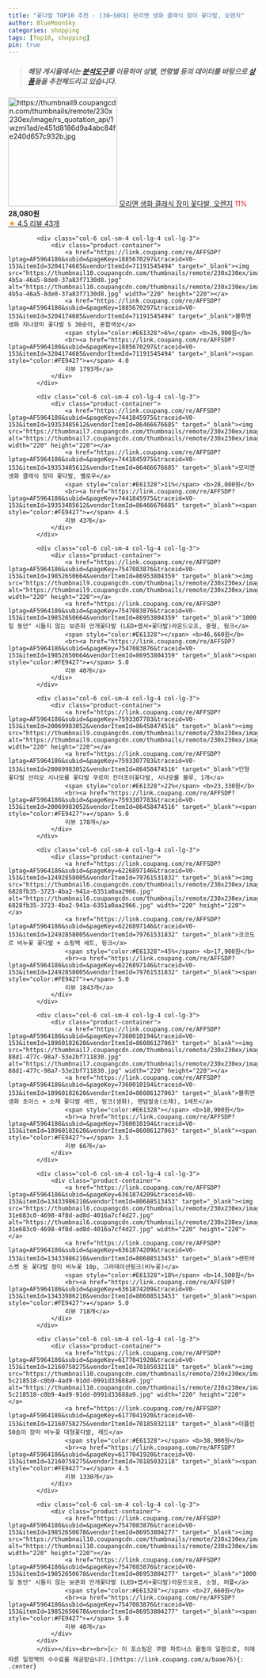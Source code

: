 ```yaml
---
title: "꽃다발 TOP10 추천 - [30~50대] 모리앤 생화 클래식 장미 꽃다발, 오렌지"
author: BlueMoonSky
categories: shopping
tags: [Top10, shopping]
pin: true
---
```


> ##### 해당 게시물에서는 [**분석도구**](https://itemscout.io/)를 이용하여 **성별**, **연령별** 등의 데이터를 바탕으로 [**상품**](https://link.coupang.com/a/baae76)들을 추천해드리고 있습니다.
<div class="container"><div class="row">
            <div class="col-6 col-sm-4 col-lg-4 col-lg-3">
                <div class="product-container">
                    <a href="https://link.coupang.com/re/AFFSDP?lptag=AF5964186&subid=&pageKey=7441845975&traceid=V0-153&itemId=19353485613&vendorItemId=86466676695" target="_blank"><img src="https://thumbnail9.coupangcdn.com/thumbnails/remote/230x230ex/image/rs_quotation_api/1wzmi1ad/e451d8186d9a4abc84fe240d657c932b.jpg" alt="https://thumbnail9.coupangcdn.com/thumbnails/remote/230x230ex/image/rs_quotation_api/1wzmi1ad/e451d8186d9a4abc84fe240d657c932b.jpg" width="220" height="220"></a>
                    <a href="https://link.coupang.com/re/AFFSDP?lptag=AF5964186&subid=&pageKey=7441845975&traceid=V0-153&itemId=19353485613&vendorItemId=86466676695" target="_blank">모리앤 생화 클래식 장미 꽃다발, 오렌지</a>
                    <span style="color:#E61328">11%</span> <b>28,080원</b>
                    <br><a href="https://link.coupang.com/re/AFFSDP?lptag=AF5964186&subid=&pageKey=7441845975&traceid=V0-153&itemId=19353485613&vendorItemId=86466676695" target="_blank"><span style="color:#FE9427">★</span> 4.5
                    리뷰 43개</a>
                </div>
            </div>
            
            <div class="col-6 col-sm-4 col-lg-4 col-lg-3">
                <div class="product-container">
                    <a href="https://link.coupang.com/re/AFFSDP?lptag=AF5964186&subid=&pageKey=1885670297&traceid=V0-153&itemId=3204174685&vendorItemId=71191545494" target="_blank"><img src="https://thumbnail10.coupangcdn.com/thumbnails/remote/230x230ex/image/retail/images/2020/07/28/12/3/d81a4029-4b5a-46a5-8de0-37a83f7130d8.jpg" alt="https://thumbnail10.coupangcdn.com/thumbnails/remote/230x230ex/image/retail/images/2020/07/28/12/3/d81a4029-4b5a-46a5-8de0-37a83f7130d8.jpg" width="220" height="220"></a>
                    <a href="https://link.coupang.com/re/AFFSDP?lptag=AF5964186&subid=&pageKey=1885670297&traceid=V0-153&itemId=3204174685&vendorItemId=71191545494" target="_blank">블뤼엔 생화 자나장미 꽃다발 S 30송이, 혼합색상</a>
                    <span style="color:#E61328">6%</span> <b>26,900원</b>
                    <br><a href="https://link.coupang.com/re/AFFSDP?lptag=AF5964186&subid=&pageKey=1885670297&traceid=V0-153&itemId=3204174685&vendorItemId=71191545494" target="_blank"><span style="color:#FE9427">★</span> 4.0
                    리뷰 1793개</a>
                </div>
            </div>
            
            <div class="col-6 col-sm-4 col-lg-4 col-lg-3">
                <div class="product-container">
                    <a href="https://link.coupang.com/re/AFFSDP?lptag=AF5964186&subid=&pageKey=7441845975&traceid=V0-153&itemId=19353485612&vendorItemId=86466676685" target="_blank"><img src="https://thumbnail7.coupangcdn.com/thumbnails/remote/230x230ex/image/rs_quotation_api/alz1grn3/b1e0ef3992de434faa7234bafdbde2cc.jpg" alt="https://thumbnail7.coupangcdn.com/thumbnails/remote/230x230ex/image/rs_quotation_api/alz1grn3/b1e0ef3992de434faa7234bafdbde2cc.jpg" width="220" height="220"></a>
                    <a href="https://link.coupang.com/re/AFFSDP?lptag=AF5964186&subid=&pageKey=7441845975&traceid=V0-153&itemId=19353485612&vendorItemId=86466676685" target="_blank">모리앤 생화 클래식 장미 꽃다발, 옐로우</a>
                    <span style="color:#E61328">11%</span> <b>28,080원</b>
                    <br><a href="https://link.coupang.com/re/AFFSDP?lptag=AF5964186&subid=&pageKey=7441845975&traceid=V0-153&itemId=19353485612&vendorItemId=86466676685" target="_blank"><span style="color:#FE9427">★</span> 4.5
                    리뷰 43개</a>
                </div>
            </div>
            
            <div class="col-6 col-sm-4 col-lg-4 col-lg-3">
                <div class="product-container">
                    <a href="https://link.coupang.com/re/AFFSDP?lptag=AF5964186&subid=&pageKey=7547083876&traceid=V0-153&itemId=19852650664&vendorItemId=86953804359" target="_blank"><img src="https://thumbnail9.coupangcdn.com/thumbnails/remote/230x230ex/image/vendor_inventory/4f32/35e20457022a4dad47184257af8a345f18f206db4329da6eee6fdc5273d6.png" alt="https://thumbnail9.coupangcdn.com/thumbnails/remote/230x230ex/image/vendor_inventory/4f32/35e20457022a4dad47184257af8a345f18f206db4329da6eee6fdc5273d6.png" width="220" height="220"></a>
                    <a href="https://link.coupang.com/re/AFFSDP?lptag=AF5964186&subid=&pageKey=7547083876&traceid=V0-153&itemId=19852650664&vendorItemId=86953804359" target="_blank">"1000일 동안" 시들지 않는 보존화 안개꽃다발 (LED+엽서+꽃다발)라운드오프, 중형, 핑크</a>
                    <span style="color:#E61328"></span> <b>46,660원</b>
                    <br><a href="https://link.coupang.com/re/AFFSDP?lptag=AF5964186&subid=&pageKey=7547083876&traceid=V0-153&itemId=19852650664&vendorItemId=86953804359" target="_blank"><span style="color:#FE9427">★</span> 5.0
                    리뷰 40개</a>
                </div>
            </div>
            
            <div class="col-6 col-sm-4 col-lg-4 col-lg-3">
                <div class="product-container">
                    <a href="https://link.coupang.com/re/AFFSDP?lptag=AF5964186&subid=&pageKey=7593307783&traceid=V0-153&itemId=20069983052&vendorItemId=86458474516" target="_blank"><img src="https://thumbnail9.coupangcdn.com/thumbnails/remote/230x230ex/image/vendor_inventory/06fe/1acab9e53a778e6550d5d5e5ae46f31adf62a19eb48ea99d82759247e02d.jpg" alt="https://thumbnail9.coupangcdn.com/thumbnails/remote/230x230ex/image/vendor_inventory/06fe/1acab9e53a778e6550d5d5e5ae46f31adf62a19eb48ea99d82759247e02d.jpg" width="220" height="220"></a>
                    <a href="https://link.coupang.com/re/AFFSDP?lptag=AF5964186&subid=&pageKey=7593307783&traceid=V0-153&itemId=20069983052&vendorItemId=86458474516" target="_blank">인형 꽃다발 산리오 시나모롤 꽃다발 쿠로미 킨더조이꽃다발, 시나모롤 블루, 1개</a>
                    <span style="color:#E61328">22%</span> <b>23,330원</b>
                    <br><a href="https://link.coupang.com/re/AFFSDP?lptag=AF5964186&subid=&pageKey=7593307783&traceid=V0-153&itemId=20069983052&vendorItemId=86458474516" target="_blank"><span style="color:#FE9427">★</span> 5.0
                    리뷰 178개</a>
                </div>
            </div>
            
            <div class="col-6 col-sm-4 col-lg-4 col-lg-3">
                <div class="product-container">
                    <a href="https://link.coupang.com/re/AFFSDP?lptag=AF5964186&subid=&pageKey=6226897146&traceid=V0-153&itemId=12492858005&vendorItemId=79761531832" target="_blank"><img src="https://thumbnail6.coupangcdn.com/thumbnails/remote/230x230ex/image/retail/images/832326299257082-6828fb35-3723-4ba2-941a-6351a0aa2966.jpg" alt="https://thumbnail6.coupangcdn.com/thumbnails/remote/230x230ex/image/retail/images/832326299257082-6828fb35-3723-4ba2-941a-6351a0aa2966.jpg" width="220" height="220"></a>
                    <a href="https://link.coupang.com/re/AFFSDP?lptag=AF5964186&subid=&pageKey=6226897146&traceid=V0-153&itemId=12492858005&vendorItemId=79761531832" target="_blank">코코도르 비누꽃 꽃다발 + 쇼핑백 세트, 핑크</a>
                    <span style="color:#E61328">45%</span> <b>17,900원</b>
                    <br><a href="https://link.coupang.com/re/AFFSDP?lptag=AF5964186&subid=&pageKey=6226897146&traceid=V0-153&itemId=12492858005&vendorItemId=79761531832" target="_blank"><span style="color:#FE9427">★</span> 5.0
                    리뷰 1843개</a>
                </div>
            </div>
            
            <div class="col-6 col-sm-4 col-lg-4 col-lg-3">
                <div class="product-container">
                    <a href="https://link.coupang.com/re/AFFSDP?lptag=AF5964186&subid=&pageKey=7360010194&traceid=V0-153&itemId=18960182620&vendorItemId=86086127063" target="_blank"><img src="https://thumbnail7.coupangcdn.com/thumbnails/remote/230x230ex/image/retail/images/2023/05/25/14/8/eb09152a-88d1-477c-98a7-53e2bf711830.jpg" alt="https://thumbnail7.coupangcdn.com/thumbnails/remote/230x230ex/image/retail/images/2023/05/25/14/8/eb09152a-88d1-477c-98a7-53e2bf711830.jpg" width="220" height="220"></a>
                    <a href="https://link.coupang.com/re/AFFSDP?lptag=AF5964186&subid=&pageKey=7360010194&traceid=V0-153&itemId=18960182620&vendorItemId=86086127063" target="_blank">블뤼엔 생화 초이스 + 소재 꽃다발 세트, 핑크(생화), 랜덤발송(소재), 1세트</a>
                    <span style="color:#E61328"></span> <b>18,900원</b>
                    <br><a href="https://link.coupang.com/re/AFFSDP?lptag=AF5964186&subid=&pageKey=7360010194&traceid=V0-153&itemId=18960182620&vendorItemId=86086127063" target="_blank"><span style="color:#FE9427">★</span> 3.5
                    리뷰 66개</a>
                </div>
            </div>
            
            <div class="col-6 col-sm-4 col-lg-4 col-lg-3">
                <div class="product-container">
                    <a href="https://link.coupang.com/re/AFFSDP?lptag=AF5964186&subid=&pageKey=6361874209&traceid=V0-153&itemId=13433986210&vendorItemId=80688513453" target="_blank"><img src="https://thumbnail6.coupangcdn.com/thumbnails/remote/230x230ex/image/retail/images/1140235810135507-31e683c0-4698-4f8d-ad8d-4016a7cf4d27.jpg" alt="https://thumbnail6.coupangcdn.com/thumbnails/remote/230x230ex/image/retail/images/1140235810135507-31e683c0-4698-4f8d-ad8d-4016a7cf4d27.jpg" width="220" height="220"></a>
                    <a href="https://link.coupang.com/re/AFFSDP?lptag=AF5964186&subid=&pageKey=6361874209&traceid=V0-153&itemId=13433986210&vendorItemId=80688513453" target="_blank">센트바스켓 돈 꽃다발 장미 비누꽃 10p, 그라데이션핑크(비누꽃)</a>
                    <span style="color:#E61328">18%</span> <b>14,500원</b>
                    <br><a href="https://link.coupang.com/re/AFFSDP?lptag=AF5964186&subid=&pageKey=6361874209&traceid=V0-153&itemId=13433986210&vendorItemId=80688513453" target="_blank"><span style="color:#FE9427">★</span> 5.0
                    리뷰 718개</a>
                </div>
            </div>
            
            <div class="col-6 col-sm-4 col-lg-4 col-lg-3">
                <div class="product-container">
                    <a href="https://link.coupang.com/re/AFFSDP?lptag=AF5964186&subid=&pageKey=6177041920&traceid=V0-153&itemId=12160758275&vendorItemId=70185032118" target="_blank"><img src="https://thumbnail10.coupangcdn.com/thumbnails/remote/230x230ex/image/retail/images/3023449254992764-5c218518-c0b9-4ad9-91dd-0991d33688a9.jpg" alt="https://thumbnail10.coupangcdn.com/thumbnails/remote/230x230ex/image/retail/images/3023449254992764-5c218518-c0b9-4ad9-91dd-0991d33688a9.jpg" width="220" height="220"></a>
                    <a href="https://link.coupang.com/re/AFFSDP?lptag=AF5964186&subid=&pageKey=6177041920&traceid=V0-153&itemId=12160758275&vendorItemId=70185032118" target="_blank">이플린 50송이 장미 비누꽃 대형꽃다발, 레드</a>
                    <span style="color:#E61328"></span> <b>38,900원</b>
                    <br><a href="https://link.coupang.com/re/AFFSDP?lptag=AF5964186&subid=&pageKey=6177041920&traceid=V0-153&itemId=12160758275&vendorItemId=70185032118" target="_blank"><span style="color:#FE9427">★</span> 4.5
                    리뷰 1330개</a>
                </div>
            </div>
            
            <div class="col-6 col-sm-4 col-lg-4 col-lg-3">
                <div class="product-container">
                    <a href="https://link.coupang.com/re/AFFSDP?lptag=AF5964186&subid=&pageKey=7547083876&traceid=V0-153&itemId=19852650678&vendorItemId=86953804277" target="_blank"><img src="https://thumbnail10.coupangcdn.com/thumbnails/remote/230x230ex/image/vendor_inventory/bbb5/1cea31dd51e8a78fbca513d59f1e9c2fa1ee2b2889336d61c7116b2e7f5a.png" alt="https://thumbnail10.coupangcdn.com/thumbnails/remote/230x230ex/image/vendor_inventory/bbb5/1cea31dd51e8a78fbca513d59f1e9c2fa1ee2b2889336d61c7116b2e7f5a.png" width="220" height="220"></a>
                    <a href="https://link.coupang.com/re/AFFSDP?lptag=AF5964186&subid=&pageKey=7547083876&traceid=V0-153&itemId=19852650678&vendorItemId=86953804277" target="_blank">"1000일 동안" 시들지 않는 보존화 안개꽃다발 (LED+엽서+꽃다발)라운드오프, 소형, 퍼플</a>
                    <span style="color:#E61328"></span> <b>27,660원</b>
                    <br><a href="https://link.coupang.com/re/AFFSDP?lptag=AF5964186&subid=&pageKey=7547083876&traceid=V0-153&itemId=19852650678&vendorItemId=86953804277" target="_blank"><span style="color:#FE9427">★</span> 5.0
                    리뷰 40개</a>
                </div>
            </div>
            </div></div><br><br>[👉 이 포스팅은 쿠팡 파트너스 활동의 일환으로, 이에 따른 일정액의 수수료를 제공받습니다.](https://link.coupang.com/a/baae76){: .center}